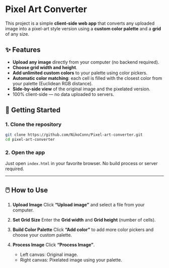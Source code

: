 # Pixel Art Converter

This project is a simple **client-side web app** that converts any uploaded image into a pixel-art style version using a **custom color palette** and a **grid** of any size.

## ✨ Features

* **Upload any image** directly from your computer (no backend required).
* **Choose grid width and height**.
* **Add unlimited custom colors** to your palette using color pickers.
* **Automatic color matching**: each cell is filled with the closest color from your palette (Euclidean RGB distance).
* **Side-by-side view** of the original image and the pixelated version.
* 100% client-side — no data uploaded to servers.

## 🚀 Getting Started

### 1. Clone the repository

```bash
git clone https://github.com/NikoConn/Pixel-art-converter.git
cd pixel-art-converter
```

### 2. Open the app

Just open `index.html` in your favorite browser. No build process or server required.

---

## 🖱️ How to Use

1. **Upload Image**
   Click **“Upload image”** and select a file from your computer.

2. **Set Grid Size**
   Enter the **Grid width** and **Grid height** (number of cells).

3. **Build Color Palette**
   Click **“Add color”** to add more color pickers and choose your custom palette.

4. **Process Image**
   Click **“Process Image”**.

   * Left canvas: Original image.
   * Right canvas: Pixelated image using your palette.
